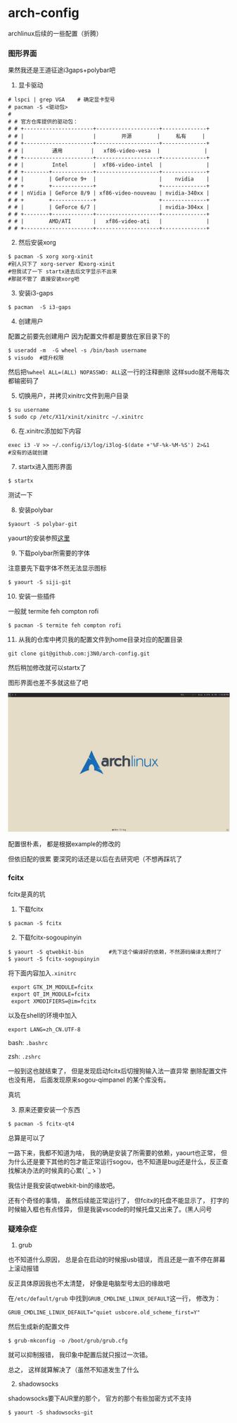 # arch-config
archlinux后续的一些配置（折腾）

### 图形界面
果然我还是王道征途i3gaps+polybar吧

1. 显卡驱动
```
# lspci | grep VGA    # 确定显卡型号
# pacman -S <驱动包>
#
# # 官方仓库提供的驱动包：
# # +----------------------+--------------------+--------------+
# # |                      |        开源        |     私有     |
# # +----------------------+--------------------+--------------+
# # |         通用         |   xf86-video-vesa  |              |
# # +----------------------+--------------------+--------------+
# # |         Intel        |  xf86-video-intel  |              |
# # +--------+-------------+--------------------+--------------+
# # |        | GeForce 9+  |                    |    nvidia    |
# # +        +-------------+                    +--------------+
# # | nVidia | GeForce 8/9 | xf86-video-nouveau | nvidia-340xx |
# # +        +-------------+                    +--------------+
# # |        | GeForce 6/7 |                    | nvidia-304xx |
# # +--------+-------------+--------------------+--------------+
# # |        AMD/ATI       |   xf86-video-ati   |              |
# # +----------------------+--------------------+--------------+
```

2. 然后安装xorg
```
$ pacman -S xorg xorg-xinit
#别人只下了 xorg-server 和xorg-xinit
#但我试了一下 startx进去后文字显示不出来
#那就不管了 直接安装xorg吧
```
3. 安装i3-gaps
```
$ pacman  -S i3-gaps
```
4. 创建用户

配置之前要先创建用户
因为配置文件都是要放在家目录下的
```
$ useradd -m  -G wheel -s /bin/bash username
$ visudo  #提升权限
```
然后把`%wheel ALL=(ALL) NOPASSWD: ALL`这一行的注释删除
这样sudo就不用每次都输密码了

5. 切换用户，并拷贝xinitrc文件到用户目录
```
$ su username
$ sudo cp /etc/X11/xinit/xinitrc ~/.xinitrc
```
6. 在.xinitrc添加如下内容
```
exec i3 -V >> ~/.config/i3/log/i3log-$(date +'%F-%k-%M-%S') 2>&1
#没有的话就创建
```

7. startx进入图形界面
```
$ startx
```
测试一下

8. 安装polybar 
```
$yaourt -S polybar-git
```
yaourt的安装参照[这里](https://archlinux.fr/yaourt-en)

9. 下载polybar所需要的字体

注意要先下载字体不然无法显示图标
```
$ yaourt -S siji-git
```
10. 安装一些插件

一般就 termite feh compton rofi
```
$ pacman -S termite feh compton rofi
```
11. 从我的仓库中拷贝我的配置文件到home目录对应的配置目录
```
git clone git@github.com:j3N0/arch-config.git
```
然后稍加修改就可以startx了

图形界面也差不多就这些了吧


![](https://github.com/j3N0/arch-config/blob/master/Pictures/2018-08-13-153854_1440x900_scrot.png)


配置很朴素， 都是根据example的修改的 

但依旧配的很累 要深究的话还是以后在去研究吧（不想再踩坑了


### fcitx
fcitx是真的坑
1. 下载fcitx
```
$ pacman -S fcitx
```
2. 下载fcitx-sogoupinyin
```
$ yaourt -S qtwebkit-bin        #先下这个编译好的依赖，不然源码编译太费时了
$ yaourt -S fcitx-sogoupinyin
```
将下面内容加入`.xinitrc`
```
 export GTK_IM_MODULE=fcitx
 export QT_IM_MODULE=fcitx
 export XMODIFIERS=@im=fcitx
 ```

 以及在shell的环境中加入
```
export LANG=zh_CN.UTF-8
```
bash: `.bashrc`

zsh: `.zshrc`

一般到这也就结束了， 但是发现启动fcitx后切搜狗输入法一直异常
删除配置文件也没有用， 后面发现原来sogou-qimpanel 的某个库没有。

真坑

3. 原来还要安装一个东西
```
$ pacman -S fcitx-qt4
```
总算是可以了

一路下来，我都不知道为啥， 我的确是安装了所需要的依赖，yaourt也正常，
但为什么还是要下其他的包才能正常运行sogou，也不知道是bug还是什么，反正查找解决办法的时候真的心累( ´_ゝ`)

我估计是我安装qtwebkit-bin的缘故吧。

还有个奇怪的事情， 虽然后续能正常运行了， 但fcitx的托盘不能显示了， 打字的时候输入框也有点怪异， 但是我装vscode的时候托盘又出来了。(黑人问号


### 疑难杂症

1. grub

也不知道什么原因， 总是会在启动的时候报usb错误，
而且还是一直不停在屏幕上滚动报错

反正具体原因我也不太清楚， 好像是电脑型号太旧的缘故吧

在`/etc/default/grub` 中找到`GRUB_CMDLINE_LINUX_DEFAULT`这一行， 修改为：
```
GRUB_CMDLINE_LINUX_DEFAULT="quiet usbcore.old_scheme_first=Y"
```
然后生成新的配置文件
```
$ grub-mkconfig -o /boot/grub/grub.cfg
```

就可以抑制报错， 我印象中配置后就只报过一次错。

总之， 这样就算解决了（虽然不知道发生了什么

2. shadowsocks

shadowsocks要下AUR里的那个， 官方的那个有些加密方式不支持
```
$ yaourt -S shadowsocks-git
```

